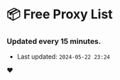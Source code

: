 # :package: Free Proxy List
### Updated every 15 minutes.

- Last updated: `2024-05-22 23:24`

:heart:
